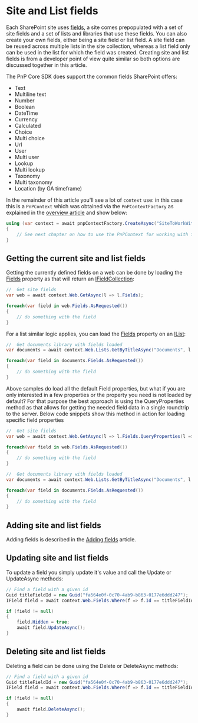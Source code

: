 # Site and List fields

Each SharePoint site uses [fields](https://support.microsoft.com/en-us/office/list-and-library-column-types-and-options-0d8ddb7b-7dc7-414d-a283-ee9dca891df7), a site comes prepopulated with a set of site fields and a set of lists and libraries that use these fields. You can also create your own fields, either being a site field or list field. A site field can be reused across multiple lists in the site collection, whereas a list field only can be used in the list for which the field was created. Creating site and list fields is from a developer point of view quite similar so both options are discussed together in this article.

The PnP Core SDK does support the common fields SharePoint offers:

- Text
- Multiline text
- Number
- Boolean
- DateTime
- Currency
- Calculated
- Choice
- Multi choice
- Url
- User
- Multi user
- Lookup
- Multi lookup
- Taxonomy
- Multi taxonomy
- Location (by GA timeframe)

In the remainder of this article you'll see a lot of `context` use: in this case this is a `PnPContext` which was obtained via the `PnPContextFactory` as explained in the [overview article](readme.md) and show below:

```csharp
using (var context = await pnpContextFactory.CreateAsync("SiteToWorkWith"))
{
    // See next chapter on how to use the PnPContext for working with fields
}
```

## Getting the current site and list fields

Getting the currently defined fields on a web can be done by loading the [Fields](https://pnp.github.io/pnpcore/api/PnP.Core.Model.SharePoint.IWeb.html#PnP_Core_Model_SharePoint_IWeb_Fields) property as that will return an [IFieldCollection](https://pnp.github.io/pnpcore/api/PnP.Core.Model.SharePoint.IFieldCollection.html):

```csharp
//  Get site fields
var web = await context.Web.GetAsync(l => l.Fields);

foreach(var field in web.Fields.AsRequested())
{
    // do something with the field
}
```

For a list similar logic applies, you can load the [Fields](https://pnp.github.io/pnpcore/api/PnP.Core.Model.SharePoint.IList.html#PnP_Core_Model_SharePoint_IList_Fields) property on an [IList](https://pnp.github.io/pnpcore/api/PnP.Core.Model.SharePoint.IList.html):

```csharp
//  Get documents library with fields loaded
var documents = await context.Web.Lists.GetByTitleAsync("Documents", l => l.Fields);

foreach(var field in documents.Fields.AsRequested())
{
    // do something with the field
}
```

Above samples do load all the default Field properties, but what if you are only interested in a few properties or the property you need is not loaded by default? For that purpose the best approach is using the QueryProperties method as that allows for getting the needed field data in a single roundtrip to the server. Below code snippets show this method in action for loading specific field properties

```csharp
//  Get site fields
var web = await context.Web.GetAsync(l => l.Fields.QueryProperties(l => l.Id, l => l.InternalName, l => l.FieldTypeKind));

foreach(var field in web.Fields.AsRequested())
{
    // do something with the field
}
```

```csharp
//  Get documents library with fields loaded
var documents = await context.Web.Lists.GetByTitleAsync("Documents", l => l.Fields.QueryProperties(l => l.Id, l => l.InternalName, l => l.FieldTypeKind));

foreach(var field in documents.Fields.AsRequested())
{
    // do something with the field
}
```

## Adding site and list fields

Adding fields is described in the [Adding fields](fields-add.md) article.

## Updating site and list fields

To update a field you simply update it's value and call the Update or UpdateAsync methods:

```csharp
// Find a field with a given id
Guid titleFieldId = new Guid("fa564e0f-0c70-4ab9-b863-0177e6ddd247");
IField field = await context.Web.Fields.Where(f => f.Id == titleFieldId).FirstOrDefaultAsync();

if (field != null)
{
    field.Hidden = true;
    await field.UpdateAsync();
}
```

## Deleting site and list fields

Deleting a field can be done using the Delete or DeleteAsync methods:

```csharp
// Find a field with a given id
Guid titleFieldId = new Guid("fa564e0f-0c70-4ab9-b863-0177e6ddd247");
IField field = await context.Web.Fields.Where(f => f.Id == titleFieldId).FirstOrDefaultAsync();

if (field != null)
{
    await field.DeleteAsync();
}
```
